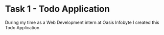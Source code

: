 # Task 1 - Todo Application
During my time as a Web Development intern at Oasis Infobyte I created this Todo Application.

